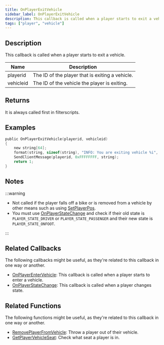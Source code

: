 ```yaml
---
title: OnPlayerExitVehicle
sidebar_label: OnPlayerExitVehicle
description: This callback is called when a player starts to exit a vehicle.
tags: ["player", "vehicle"]
---
```


## Description

This callback is called when a player starts to exit a vehicle.

| Name      | Description                                     |
| --------- | ----------------------------------------------- |
| playerid  | The ID of the player that is exiting a vehicle. |
| vehicleid | The ID of the vehicle the player is exiting.    |

## Returns

It is always called first in filterscripts.

## Examples

```c
public OnPlayerExitVehicle(playerid, vehicleid)
{
    new string[64];
    format(string, sizeof(string), "INFO: You are exiting vehicle %i", vehicleid);
    SendClientMessage(playerid, 0xFFFFFFFF, string);
    return 1;
}
```

## Notes

:::warning

- Not called if the player falls off a bike or is removed from a vehicle by other means such as using [SetPlayerPos](../functions/SetPlayerPos).
- You must use [OnPlayerStateChange](OnPlayerStateChange) and check if their old state is `PLAYER_STATE_DRIVER` or `PLAYER_STATE_PASSENGER` and their new state is `PLAYER_STATE_ONFOOT`.

:::

## Related Callbacks

The following callbacks might be useful, as they're related to this callback in one way or another. 

- [OnPlayerEnterVehicle](OnPlayerEnterVehicle): This callback is called when a player starts to enter a vehicle. 
- [OnPlayerStateChange](OnPlayerStateChange): This callback is called when a player changes state. 

## Related Functions

The following functions might be useful, as they're related to this callback in one way or another. 

- [RemovePlayerFromVehicle](../functions/RemovePlayerFromVehicle): Throw a player out of their vehicle.
- [GetPlayerVehicleSeat](../functions/GetPlayerVehicleSeat): Check what seat a player is in.
